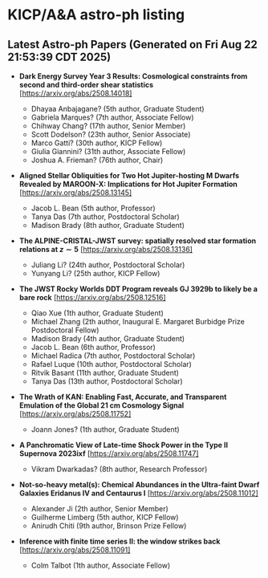 # KICP/A&A astro-ph listing

## Latest Astro-ph Papers (Generated on Fri Aug 22 21:53:39 CDT 2025)

- **Dark Energy Survey Year 3 Results: Cosmological constraints from second and third-order shear statistics**
[https://arxiv.org/abs/2508.14018]
  + Dhayaa Anbajagane? (5th author, Graduate Student)
  + Gabriela Marques? (7th author, Associate Fellow)
  + Chihway Chang? (17th author, Senior Member)
  + Scott Dodelson? (23th author, Senior Associate)
  + Marco Gatti? (30th author, KICP Fellow)
  + Giulia Giannini? (31th author, Associate Fellow)
  + Joshua A. Frieman? (76th author, Chair)

- **Aligned Stellar Obliquities for Two Hot Jupiter-hosting M Dwarfs Revealed by MAROON-X: Implications for Hot Jupiter Formation**
[https://arxiv.org/abs/2508.13145]
  + Jacob L. Bean (5th author, Professor)
  + Tanya Das (7th author, Postdoctoral Scholar)
  + Madison Brady (8th author, Graduate Student)

- **The ALPINE-CRISTAL-JWST survey: spatially resolved star formation relations at $z\sim5$**
[https://arxiv.org/abs/2508.13136]
  + Juliang Li? (24th author, Postdoctoral Scholar)
  + Yunyang Li? (25th author, KICP Fellow)

- **The JWST Rocky Worlds DDT Program reveals GJ 3929b to likely be a bare rock**
[https://arxiv.org/abs/2508.12516]
  + Qiao Xue (1th author, Graduate Student)
  + Michael Zhang (2th author, Inaugural E. Margaret Burbidge Prize Postdoctoral Fellow)
  + Madison Brady (4th author, Graduate Student)
  + Jacob L. Bean (6th author, Professor)
  + Michael Radica (7th author, Postdoctoral Scholar)
  + Rafael Luque (10th author, Postdoctoral Scholar)
  + Ritvik Basant (11th author, Graduate Student)
  + Tanya Das (13th author, Postdoctoral Scholar)

- **The Wrath of KAN: Enabling Fast, Accurate, and Transparent Emulation of the Global 21 cm Cosmology Signal**
[https://arxiv.org/abs/2508.11752]
  + Joann Jones? (1th author, Graduate Student)

- **A Panchromatic View of Late-time Shock Power in the Type II Supernova 2023ixf**
[https://arxiv.org/abs/2508.11747]
  + Vikram Dwarkadas? (8th author, Research Professor)

- **Not-so-heavy metal(s): Chemical Abundances in the Ultra-faint Dwarf Galaxies Eridanus IV and Centaurus I**
[https://arxiv.org/abs/2508.11012]
  + Alexander Ji (2th author, Senior Member)
  + Guilherme Limberg (5th author, KICP Fellow)
  + Anirudh Chiti (9th author, Brinson Prize Fellow)

- **Inference with finite time series II: the window strikes back**
[https://arxiv.org/abs/2508.11091]
  + Colm Talbot (1th author, Associate Fellow)

